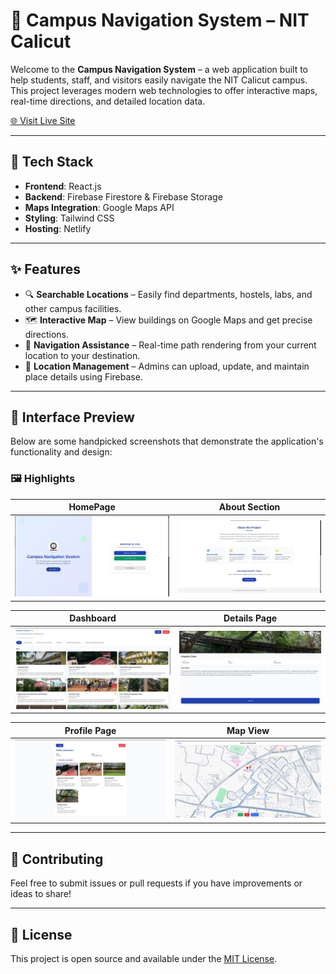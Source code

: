 # 🧭 Campus Navigation System – NIT Calicut

Welcome to the **Campus Navigation System** – a web application built to help students, staff, and visitors easily navigate the NIT Calicut campus. This project leverages modern web technologies to offer interactive maps, real-time directions, and detailed location data.

[🌐 Visit Live Site](https://campusnavigationsystem.netlify.app/)

---

## 🚀 Tech Stack

- **Frontend**: React.js
- **Backend**: Firebase Firestore & Firebase Storage
- **Maps Integration**: Google Maps API
- **Styling**: Tailwind CSS
- **Hosting**: Netlify

---

## ✨ Features

- 🔍 **Searchable Locations** – Easily find departments, hostels, labs, and other campus facilities.
- 🗺️ **Interactive Map** – View buildings on Google Maps and get precise directions.
- 🧭 **Navigation Assistance** – Real-time path rendering from your current location to your destination.
- 📂 **Location Management** – Admins can upload, update, and maintain place details using Firebase.

---


## 📸 Interface Preview

Below are some handpicked screenshots that demonstrate the application's functionality and design:

### 🖼️ Highlights

| HomePage | About Section |
|--------------|--------------|
| ![HomePage](screenshots/1.png) | ![About Section](screenshots/2.png) |

| Dashboard | Details Page |
|--------------|--------------|
| ![Dashboard](screenshots/3.png) | ![Details Page](screenshots/4.png) |

| Profile Page | Map View |
|--------------|--------------|
| ![Profile Page](screenshots/5.png) | ![Map View](screenshots/6.png) |

---

## 🙌 Contributing

Feel free to submit issues or pull requests if you have improvements or ideas to share!

---

## 📄 License

This project is open source and available under the [MIT License](LICENSE).

